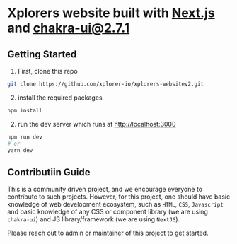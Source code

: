 # Xplorers website built with [Next.js](https://nextjs.org/) and [chakra-ui@2.7.1](https://chakra-ui.com/)

## Getting Started

1. First, clone this repo

```bash
git clone https://github.com/xplorer-io/xplorers-websitev2.git
```

2. install the required packages

```bash
npm install
```

2. run the dev server which runs at [http://localhost:3000](http://localhost:3000)

```bash
npm run dev
# or
yarn dev
```

## Contributiin Guide

This is a community driven project, and we encourage everyone to contribute to such projects. However, for this project, one should have basic knowledge of web development ecosystem, such as `HTML`, `CSS`, `Javascript` and basic knowledge of any CSS or component library (we are using `chakra-ui`) and JS library/framework (we are using `NextJS`).

Please reach out to admin or maintainer of this project to get started.
